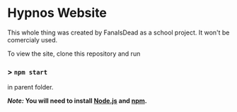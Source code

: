 # Hypnos Website
This whole thing was created by FanaIsDead as a school project.
It won't be comercialy used.

To view the site, clone this repository and run 
### > `npm start`
in parent folder.

**_Note:_ You will need to install [Node.js](https://nodejs.org/en/download/current) and [npm](https://www.npmjs.com/package/npm).** 
